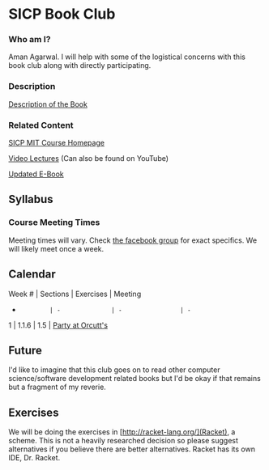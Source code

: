 # SICP Book Club

### Who am I?

Aman Agarwal. I will help with some of the logistical concerns with this book club along with directly participating.

### Description

[Description of the Book](https://www.reddit.com/r/compsci/comments/1rw5jy/who_should_read_sicp/cdrjadg) 

### Related Content

[SICP MIT Course Homepage](http://ocw.mit.edu/courses/electrical-engineering-and-computer-science/6-001-structure-and-interpretation-of-computer-programs-spring-2005/)

[Video Lectures](http://ocw.mit.edu/courses/electrical-engineering-and-computer-science/6-001-structure-and-interpretation-of-computer-programs-spring-2005/video-lectures/) (Can also be found on YouTube)

[Updated E-Book](https://sicpebook.wordpress.com/ebook/) 

## Syllabus

### Course Meeting Times

Meeting times will vary. Check [the facebook group](https://www.facebook.com/groups/466276546890313/466278320223469/) for exact specifics. We will likely meet once a week.

## Calendar

Week # | Sections | Exercises | Meeting
-             | -              | -                | -
1            | 1.1.6       | 1.5           | [Party at Orcutt's](https://www.facebook.com/groups/466276546890313/permalink/466278320223469/) 

## Future

I'd like to imagine that this club goes on to read other computer science/software development related books but I'd be okay if that remains but a fragment of my reverie.

## Exercises

We will be doing the exercises in [http://racket-lang.org/](Racket), a scheme. This is not a heavily researched decision so please suggest alternatives if you believe there are better alternatives. Racket has its own IDE, Dr. Racket.



